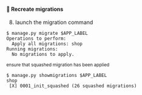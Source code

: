 #### 🤯 Recreate migrations

8. launch the migration command

```text
$ manage.py migrate $APP_LABEL
Operations to perform:
  Apply all migrations: shop
Running migrations:
  No migrations to apply.
```

<small>

ensure that squashed migration has been applied

</small>

```text
$ manage.py showmigrations $APP_LABEL
shop
 [X] 0001_init_squashed (26 squashed migrations)
```


<aside class="notes">
</aside>
